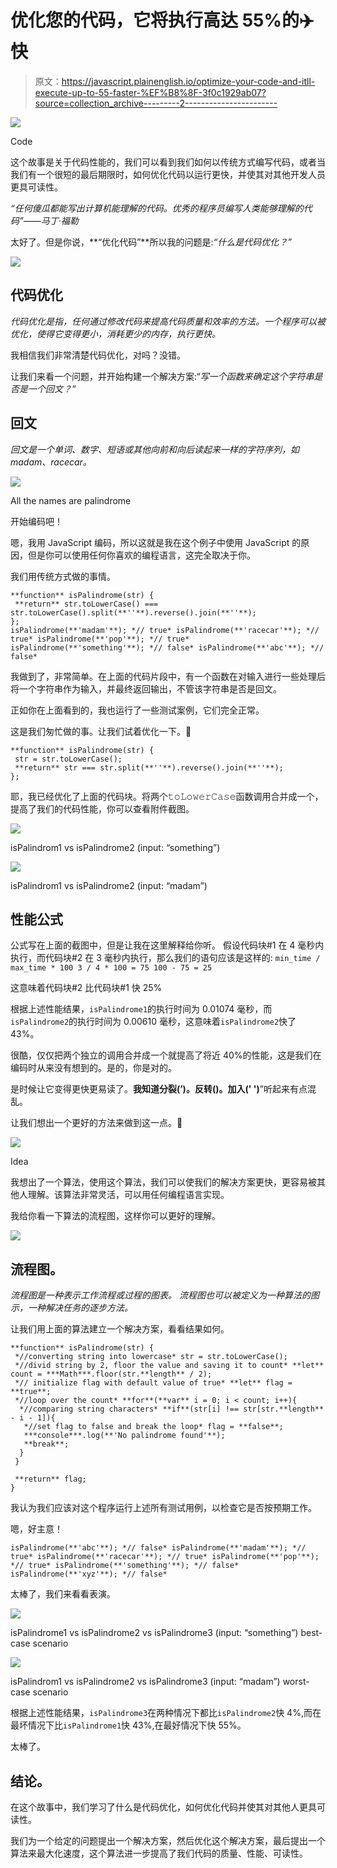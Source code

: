 # 优化您的代码，它将执行高达 55%的✈️快

> 原文：<https://javascript.plainenglish.io/optimize-your-code-and-itll-execute-up-to-55-faster-%EF%B8%8F-3f0c1929ab07?source=collection_archive---------2----------------------->

![](img/f9b7736b1aeb7dd04e60e0226ce9aed7.png)

Code

这个故事是关于代码性能的，我们可以看到我们如何以传统方式编写代码，或者当我们有一个很短的最后期限时，如何优化代码以运行更快，并使其对其他开发人员更具可读性。

*“任何傻瓜都能写出计算机能理解的代码。优秀的程序员编写人类能够理解的代码”——马丁·福勒*

太好了。但是你说，**“优化代码”**所以我的问题是:*“什么是代码优化？”*

![](img/48a0fd5885e865f19b7ba31bdc5ed475.png)

## 代码优化

*代码优化是指，任何通过修改代码来提高代码质量和效率的方法。一个程序可以被优化，使得它变得更小，消耗更少的内存，执行更快。*

我相信我们非常清楚代码优化，对吗？没错。

让我们来看一个问题，并开始构建一个解决方案:“*写一个函数来确定这个字符串是否是一个回文？”*

## 回文

*回文是一个单词、数字、短语或其他向前和向后读起来一样的字符序列，如 madam、racecar。*

![](img/2a28dd0dfb7b6e7f59652990500b6bad.png)

All the names are palindrome

开始编码吧！

嗯，我用 JavaScript 编码，所以这就是我在这个例子中使用 JavaScript 的原因，但是你可以使用任何你喜欢的编程语言，这完全取决于你。

我们用传统方式做的事情。

```
**function** isPalindrome(str) {
 **return** str.toLowerCase() ===       str.toLowerCase().split(**''**).reverse().join(**''**);
};
isPalindrome(**'madam'**); *// true* isPalindrome(**'racecar'**); *// true* isPalindrome(**'pop'**); *// true* isPalindrome(**'something'**); *// false* isPalindrome(**'abc'**); *// false*
```

我做到了，非常简单。在上面的代码片段中，有一个函数在对输入进行一些处理后将一个字符串作为输入，并最终返回输出，不管该字符串是否是回文。

正如你在上面看到的，我也运行了一些测试案例，它们完全正常。

这是我们匆忙做的事。让我们试着优化一下。🤔

```
**function** isPalindrome(str) {
 str = str.toLowerCase();
 **return** str === str.split(**''**).reverse().join(**''**);
};
```

耶，我已经优化了上面的代码块。将两个𝚝𝚘𝙻𝚘𝚠𝚎𝚛𝙲𝚊𝚜𝚎函数调用合并成一个，提高了我们的代码性能，你可以查看附件截图。

![](img/fb5c7222452144d401df13984b1a2d86.png)

isPalindrom1 vs isPalindrome2 (input: “something”)

![](img/ef41eccd4f67d6a5554e0c6b69101f77.png)

isPalindrom1 vs isPalindrome2 (input: “madam”)

## 性能公式

公式写在上面的截图中，但是让我在这里解释给你听。
假设代码块#1 在 4 毫秒内执行，而代码块#2 在 3 毫秒内执行，那么我们的语句应该是这样的:
`min_time / max_time * 100
3 / 4 * 100 = 75
100 - 75 = 25`

这意味着代码块#2 比代码块#1 快 25%

根据上述性能结果，`isPalindrome1`的执行时间为 0.01074 毫秒，而`isPalindrome2`的执行时间为 0.00610 毫秒，这意味着`isPalindrome2`快了 43%。

很酷，仅仅把两个独立的调用合并成一个就提高了将近 40%的性能，这是我们在编码时从来没有想到的。是的，你是对的。

是时候让它变得更快更易读了。**我知道分裂(’)。反转()。加入(' ')**”听起来有点混乱。

让我们想出一个更好的方法来做到这一点。🤔

![](img/af9a918f68b3deef0ae269e8ce159d83.png)

Idea

我想出了一个算法，使用这个算法，我们可以使我们的解决方案更快，更容易被其他人理解。该算法非常灵活，可以用任何编程语言实现。

我给你看一下算法的流程图，这样你可以更好的理解。

![](img/a7db9a32132110fda1a8ba70ce8a2e2c.png)

## 流程图。

*流程图是一种表示工作流程或过程的图表。
流程图也可以被定义为一种算法的图示，一种解决任务的逐步方法。*

让我们用上面的算法建立一个解决方案，看看结果如何。

```
**function** isPalindrome(str) {
 *//converting string into lowercase* str = str.toLowerCase();
 *//divid string by 2, floor the value and saving it to count* **let** count = ***Math***.floor(str.**length** / 2);
 *// initialize flag with default value of true* **let** flag = **true**;
 *//loop over the count* **for**(**var** i = 0; i < count; i++){
  *//comparing string characters* **if**(str[i] !== str[str.**length** - i - 1]){
   *//set flag to false and break the loop* flag = **false**;
   ***console***.log(**'No palindrome found'**);
   **break**;
  }
 }

 **return** flag;
}
```

我认为我们应该对这个程序运行上述所有测试用例，以检查它是否按预期工作。

嗯，好主意！

```
isPalindrome(**'abc'**); *// false* isPalindrome(**'madam'**); *// true* isPalindrome(**'racecar'**); *// true* isPalindrome(**'pop'**); *// true* isPalindrome(**'something'**); *// false* isPalindrome(**'xyz'**); *// false*
```

太棒了，我们来看看表演。

![](img/5a8c0fe8863992505866528ff55377fa.png)

isPalindrome1 vs isPalindrome2 vs isPalindrome3 (input: “something”) best-case scenario

![](img/d5773fe66e45066cc4b362c5e9114a37.png)

isPalindrom1 vs isPalindrome2 vs isPalindrome3 (input: “madam”) worst-case scenario

根据上述性能结果，`isPalindrome3`在两种情况下都比`isPalindrome2`快 4%,而在最坏情况下比`isPalindrome1`快 43%,在最好情况下快 55%。

太棒了。

## 结论。

在这个故事中，我们学习了什么是代码优化，如何优化代码并使其对其他人更具可读性。

我们为一个给定的问题提出一个解决方案，然后优化这个解决方案，最后提出一个算法来最大化速度，这个算法进一步提高了我们代码的质量、性能、可读性。